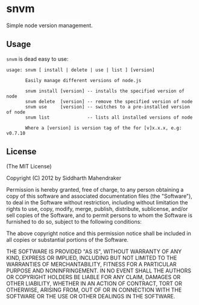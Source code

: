 # snvm

Simple node version management.

## Usage

`snvm` is dead easy to use:

```
usage: snvm [ install | delete | use | list ] [version]

       Easily manage different versions of node.js

       snvm install [version] -- installs the specified version of node
       snvm delete  [version] -- remove the specified version of node
       snvm use     [version] -- switches to a pre-installed version of node
       snvm list              -- lists all installed versions of node

       Where a [version] is version tag of the for [v]x.x.x, e.g: v0.7.10
```

## License

(The MIT License)

Copyright (C) 2012 by Siddharth Mahendraker

Permission is hereby granted, free of charge, to any person obtaining a copy
of this software and associated documentation files (the "Software"), to deal
in the Software without restriction, including without limitation the rights
to use, copy, modify, merge, publish, distribute, sublicense, and/or sell
copies of the Software, and to permit persons to whom the Software is
furnished to do so, subject to the following conditions:

The above copyright notice and this permission notice shall be included in
all copies or substantial portions of the Software.

THE SOFTWARE IS PROVIDED "AS IS", WITHOUT WARRANTY OF ANY KIND, EXPRESS OR
IMPLIED, INCLUDING BUT NOT LIMITED TO THE WARRANTIES OF MERCHANTABILITY,
FITNESS FOR A PARTICULAR PURPOSE AND NONINFRINGEMENT. IN NO EVENT SHALL THE
AUTHORS OR COPYRIGHT HOLDERS BE LIABLE FOR ANY CLAIM, DAMAGES OR OTHER
LIABILITY, WHETHER IN AN ACTION OF CONTRACT, TORT OR OTHERWISE, ARISING FROM,
OUT OF OR IN CONNECTION WITH THE SOFTWARE OR THE USE OR OTHER DEALINGS IN
THE SOFTWARE.
